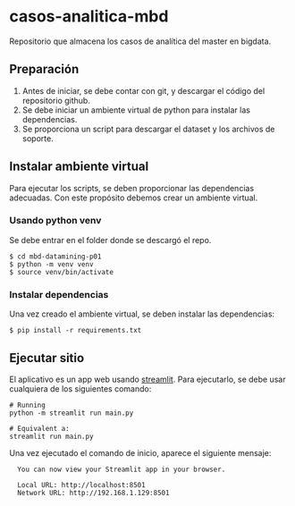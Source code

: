 # casos-analitica-mbd
Repositorio que almacena los casos de analítica del master en bigdata.

## Preparación

1. Antes de iniciar, se debe contar con git, y descargar el código del repositorio github.
2. Se debe iniciar un ambiente virtual de python para instalar las dependencias.
3. Se proporciona un script para descargar el dataset y los archivos de soporte.

## Instalar ambiente virtual

Para ejecutar los scripts, se deben proporcionar las dependencias adecuadas.
Con este propósito debemos crear un ambiente virtual.

### Usando python venv

Se debe entrar en el folder donde se descargó el repo.

```shell
$ cd mbd-datamining-p01
$ python -m venv venv
$ source venv/bin/activate
```

### Instalar dependencias

Una vez creado el ambiente virtual, se deben instalar las dependencias:

```shell
$ pip install -r requirements.txt
```

## Ejecutar sitio

El aplicativo es un app web usando [streamlit](https://streamlit.io).
Para ejecutarlo, se debe usar cualquiera de los siguientes comando:

```shell
# Running
python -m streamlit run main.py

# Equivalent a:
streamlit run main.py
```

Una vez ejecutado el comando de inicio, aparece el siguiente mensaje:
```shell
  You can now view your Streamlit app in your browser.

  Local URL: http://localhost:8501
  Network URL: http://192.168.1.129:8501
```
